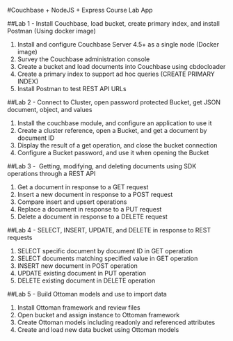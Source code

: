 #Couchbase + NodeJS + Express Course Lab App

##Lab 1​ - Install Couchbase, load bucket, create primary index, and install Postman (Using docker image)

  1. Install and configure Couchbase Server 4.5+ as a single node (Docker image)
  2. Survey the Couchbase administration console 
  3. Create a bucket and load documents into Couchbase using cbdocloader 
  4. Create a primary index to support ad hoc queries (CREATE PRIMARY INDEX) 
  5. Install Postman to test REST API URLs

##Lab 2 - Connect to Cluster, open password protected Bucket, get JSON document, object, and values

  1. Install the couchbase module, and configure an application to use it
  2. Create a cluster reference, open a Bucket, and get a document by document ID
  3. Display the result of a get operation, and close the bucket connection
  4. Configure a Bucket password, and use it when opening the Bucket

##Lab 3 - ​ Getting, modifying, and deleting documents using SDK operations through a REST API
 
  1. Get a document in response to a GET request
  2. Insert a new document in response to a POST request
  3. Compare insert and upsert operations
  4. Replace a document in response to a PUT request
  5. Delete a document in response to a DELETE request

##Lab 4 - SELECT, INSERT, UPDATE, and DELETE in response to REST requests

  1. SELECT specific document by document ID in GET operation 
  2. SELECT documents matching specified value in GET operation 
  3. INSERT new document in POST operation 
  4. UPDATE existing document in PUT operation 
  5. DELETE existing document in DELETE operation

##Lab 5 - Build Ottoman models and use to import data
  
  1. Install Ottoman framework and review files 
  2. Open bucket and assign instance to Ottoman framework 
  3. Create Ottoman models including read­only and referenced attributes 
  4. Create and load new data bucket using Ottoman models
  